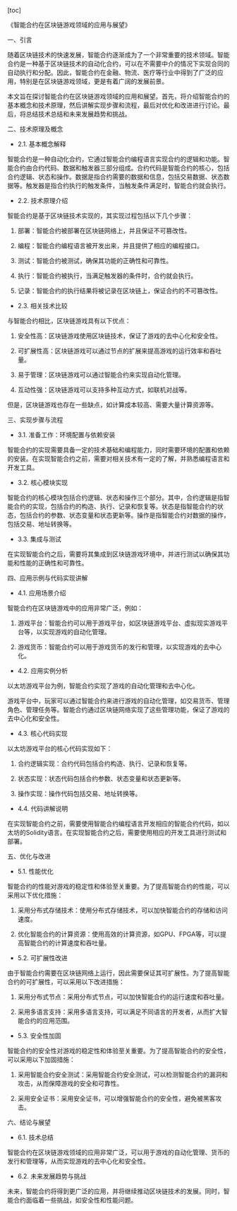 
[toc]                    
                
                
《智能合约在区块链游戏领域的应用与展望》

一、引言

随着区块链技术的快速发展，智能合约逐渐成为了一个非常重要的技术领域。智能合约是一种基于区块链技术的自动化合约，可以在不需要中介的情况下实现合同的自动执行和分配。因此，智能合约在金融、物流、医疗等行业中得到了广泛的应用，特别是在区块链游戏领域，更是有着广阔的发展前景。

本文旨在探讨智能合约在区块链游戏领域的应用和展望。首先，将介绍智能合约的基本概念和技术原理，然后讲解实现步骤和流程，最后对优化和改进进行讨论。最后，将总结技术总结和未来发展趋势和挑战。

二、技术原理及概念

- 2.1. 基本概念解释

智能合约是一种自动化合约，它通过智能合约编程语言实现合约的逻辑和功能。智能合约由合约代码、数据和触发器三部分组成。合约代码是智能合约的核心，包括合约逻辑、状态和操作。数据是指合约需要的数据和信息，包括交易数据、状态数据等。触发器是指合约执行的触发条件，当触发条件满足时，智能合约就会执行。

- 2.2. 技术原理介绍

智能合约是基于区块链技术实现的，其实现过程包括以下几个步骤：

1. 部署：智能合约被部署在区块链网络上，并且保证不可篡改性。

2. 编程：智能合约编程语言被开发出来，并且提供了相应的编程接口。

3. 测试：智能合约被测试，确保其功能的正确性和可靠性。

4. 执行：智能合约被执行，当满足触发器的条件时，合约就会执行。

5. 记录：智能合约的执行结果将被记录在区块链上，保证合约的不可篡改性。

- 2.3. 相关技术比较

与智能合约相比，区块链游戏具有以下优点：

1. 安全性高：区块链游戏使用区块链技术，保证了游戏的去中心化和安全性。

2. 可扩展性高：区块链游戏可以通过节点的扩展来提高游戏的运行效率和吞吐量。

3. 易于管理：区块链游戏可以通过智能合约来实现自动化管理。

4. 互动性强：区块链游戏可以支持多种互动方式，如联机对战等。

但是，区块链游戏也存在一些缺点，如计算成本较高、需要大量计算资源等。

三、实现步骤与流程

- 3.1. 准备工作：环境配置与依赖安装

智能合约的实现需要具备一定的技术基础和编程能力，同时需要环境的配置和依赖的安装。在实现智能合约之前，需要对相关技术有一定的了解，并熟悉编程语言和开发工具。

- 3.2. 核心模块实现

智能合约的核心模块包括合约逻辑、状态和操作三个部分。其中，合约逻辑是指智能合约的实现，包括合约的构造、执行、记录和恢复等。状态是指智能合约的状态，包括合约的参数、状态变量和状态更新等。操作是指智能合约对数据的操作，包括交易、地址转换等。

- 3.3. 集成与测试

在实现智能合约之后，需要将其集成到区块链游戏环境中，并进行测试以确保其功能和性能的正确性和可靠性。

四、应用示例与代码实现讲解

- 4.1. 应用场景介绍

智能合约在区块链游戏中的应用非常广泛，例如：

1. 游戏平台：智能合约可以用于游戏平台，如区块链游戏平台、虚拟现实游戏平台等，以实现游戏的自动化管理。

2. 游戏货币：智能合约可以用于游戏货币的发行和管理，以实现游戏的去中心化。

- 4.2. 应用实例分析

以太坊游戏平台为例，智能合约实现了游戏的自动化管理和去中心化。

游戏平台中，玩家可以通过智能合约来进行游戏的自动化管理，如交易货币、管理角色、管理任务等。智能合约通过区块链网络实现了这些管理功能，保证了游戏的去中心化和安全性。

- 4.3. 核心代码实现

以太坊游戏平台的核心代码实现如下：

1. 合约逻辑实现：合约代码包括合约构造、执行、记录和恢复等。

2. 状态实现：状态代码包括合约参数、状态变量和状态更新等。

3. 操作实现：操作代码包括交易、地址转换等。

- 4.4. 代码讲解说明

在实现智能合约之前，需要使用智能合约编程语言开发相应的智能合约代码，如以太坊的Solidity语言。在实现智能合约之后，需要使用相应的开发工具进行测试和部署。

五、优化与改进

- 5.1. 性能优化

智能合约的性能对游戏的稳定性和体验至关重要。为了提高智能合约的性能，可以采用以下优化措施：

1. 采用分布式存储技术：使用分布式存储技术，可以加快智能合约的存储和访问速度。

2. 优化智能合约的计算资源：使用高效的计算资源，如GPU、FPGA等，可以提高智能合约的计算速度和吞吐量。

- 5.2. 可扩展性改进

由于智能合约需要在区块链网络上运行，因此需要保证其可扩展性。为了提高智能合约的可扩展性，可以采用以下改进措施：

1. 采用分布式节点：采用分布式节点，可以加快智能合约的运行速度和吞吐量。

2. 采用多语言支持：采用多语言支持，可以满足不同语言的开发者，从而扩大智能合约的应用范围。

- 5.3. 安全性加固

智能合约的安全性对游戏的稳定性和体验至关重要。为了提高智能合约的安全性，可以采用以下加固措施：

1. 采用智能合约安全测试：采用智能合约安全测试，可以检测智能合约的漏洞和攻击，从而保障游戏的安全和可靠性。

2. 采用安全证书：采用安全证书，可以增强智能合约的安全性，避免被黑客攻击。

六、结论与展望

- 6.1. 技术总结

智能合约在区块链游戏领域的应用非常广泛，可以用于游戏的自动化管理、货币的发行和管理等，从而实现游戏的去中心化和安全性。

- 6.2. 未来发展趋势与挑战

未来，智能合约将得到更广泛的应用，并将继续推动区块链技术的发展。同时，智能合约面临着一些挑战，如安全性和性能问题。

